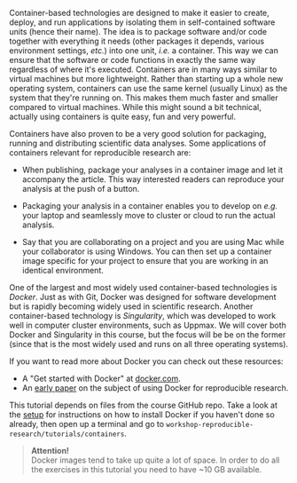 Container-based technologies are designed to make it easier to create, deploy,
and run applications by isolating them in self-contained software units (hence
their name). The idea is to package software and/or code together with
everything it needs (other packages it depends, various environment settings,
*etc.*) into one unit, *i.e.* a container. This way we can ensure that the
software or code functions in exactly the same way regardless of where it's
executed. Containers are in many ways similar to virtual machines but more
lightweight. Rather than starting up a whole new operating system, containers
can use the same kernel (usually Linux) as the system that they're running on.
This makes them much faster and smaller compared to virtual machines. While this
might sound a bit technical, actually using containers is quite easy, fun and
very powerful.

Containers have also proven to be a very good solution for packaging, running
and distributing scientific data analyses. Some applications of containers
relevant for reproducible research are: 

* When publishing, package your analyses in a container image and let it
  accompany the article. This way interested readers can reproduce your analysis
  at the push of a button.

* Packaging your analysis in a container enables you to develop on *e.g.* your
  laptop and seamlessly move to cluster or cloud to run the actual analysis.

* Say that you are collaborating on a project and you are using Mac while your
  collaborator is using Windows. You can then set up a container image specific
  for your project to ensure that you are working in an identical environment.

One of the largest and most widely used container-based technologies is
*Docker*. Just as with Git, Docker was designed for software development but is
rapidly becoming widely used in scientific research. Another container-based
technology is *Singularity*, which was developed to work well in computer
cluster environments, such as Uppmax. We will cover both Docker and Singularity
in this course, but the focus will be be on the former (since that is the most
widely used and runs on all three operating systems). 

If you want to read more about Docker you can check out these resources:

* A "Get started with Docker" at [docker.com](https://docs.docker.com/get-started/).
* An [early paper](https://arxiv.org/abs/1410.0846) on the subject of using
  Docker for reproducible research.

This tutorial depends on files from the course GitHub repo. Take a look at the
[setup](pre-course-setup) for instructions on how to install Docker if you 
haven't done so already, then open up a terminal and go to 
`workshop-reproducible-research/tutorials/containers`.

> **Attention!** <br>
> Docker images tend to take up quite a lot of space. In order to do all
> the exercises in this tutorial you need to have ~10 GB available.
